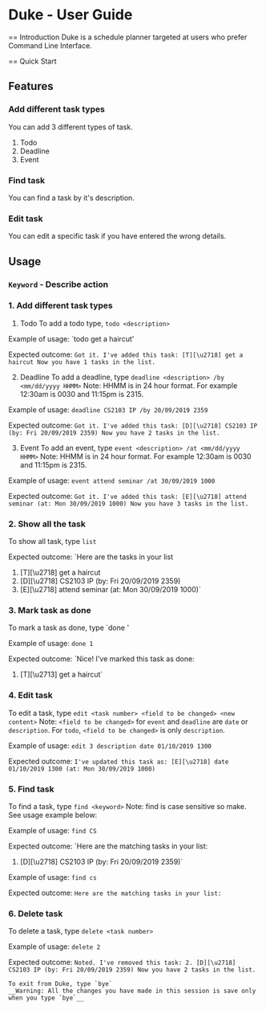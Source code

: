 # Duke - User Guide

== Introduction
Duke is a schedule planner targeted at users who prefer Command Line Interface.

== Quick Start

## Features 

### Add different task types
You can add 3 different types of task.
1. Todo
2. Deadline
3. Event

### Find task
You can find a task by it's description.

### Edit task
You can edit a specific task if you have entered the wrong details.

## Usage

### `Keyword` - Describe action

### 1. Add different task types
1. Todo
To add a todo type, `todo <description>`

Example of usage:
`todo get a haircut'

Expected outcome:
`Got it. I've added this task:
[T][\u2718] get a haircut
Now you have 1 tasks in the list.`

2. Deadline
To add a deadline, type `deadline <description> /by <mm/dd/yyyy HHMM>`
Note: HHMM is in 24 hour format. For example 12:30am is 0030 and 11:15pm is 2315.

Example of usage:
`deadline CS2103 IP /by 20/09/2019 2359`

Expected outcome:
`Got it. I've added this task:
[D][\u2718] CS2103 IP (by: Fri 20/09/2019 2359)
Now you have 2 tasks in the list.`

3. Event
To add an event, type `event <description> /at <mm/dd/yyyy HHMM>`
Note: HHMM is in 24 hour format. For example 12:30am is 0030 and 11:15pm is 2315.

Example of usage:
`event attend seminar /at 30/09/2019 1000`

Expected outcome:
`Got it. I've added this task:
[E][\u2718] attend seminar (at: Mon 30/09/2019 1000)
Now you have 3 tasks in the list.`

### 2. Show all the task
To show all task, type `list`

Expected outcome:
`Here are the tasks in your list
1. [T][\u2718] get a haircut
2. [D][\u2718] CS2103 IP (by: Fri 20/09/2019 2359)
3. [E][\u2718] attend seminar (at: Mon 30/09/2019 1000)`

### 3. Mark task as done
To mark a task as done, type `done <task number>'

Example of usage:
`done 1`

Expected outcome:
`Nice! I've marked this task as done:
1. [T][\u2713] get a haircut`

### 4. Edit task
To edit a task, type `edit <task number> <field to be changed> <new content>`
Note: `<field to be changed>` for `event` and `deadline` are `date` or `description`. For `todo`, `<field to be changed>` is only `description`.

Example of usage:
`edit 3 description date 01/10/2019 1300`

Expected outcome:
`I've updated this task as:
[E][\u2718] date 01/10/2019 1300 (at: Mon 30/09/2019 1000)`

### 5. Find task
To find a task, type `find <keyword>`
Note: find is case sensitive so make. See usage example below:

Example of usage:
`find CS`

Expected outcome:
`Here are the matching tasks in your list:
1. [D][\u2718] CS2103 IP (by: Fri 20/09/2019 2359)`

Example of usage:
`find cs`

Expected outcome:
`Here are the matching tasks in your list:`

### 6. Delete task
To delete a task, type `delete <task number>`

Example of usage:
`delete 2`

Expected outcome:
`Noted. I've removed this task:
2. [D][\u2718] CS2103 IP (by: Fri 20/09/2019 2359)
Now you have 2 tasks in the list.`

``` 7. Close Duke
To exit from Duke, type `bye`
__Warning: All the changes you have made in this session is save only when you type `bye`__